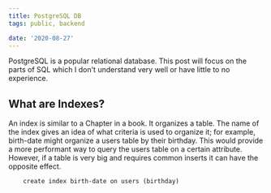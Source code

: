 ```yaml
---
title: PostgreSQL DB
tags: public, backend

date: '2020-08-27'
---
```


PostgreSQL is a popular relational database. This post will focus on the parts of SQL which I don't understand very well or have little to no experience.

## What are Indexes?

An index is similar to a Chapter in a book. It organizes a table. The name of the index gives an idea of what criteria is used to organize it; for example, birth-date might organize a users table by their birthday.
This would provide a more performant way to query the users table on a certain attribute. However, if a table is very big and requires common inserts it can have the opposite effect.

```
    create index birth-date on users (birthday)
```
